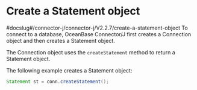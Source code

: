 Create a Statement object 
==============================================
#docslug#/connector-j/connector-j/V2.2.7/create-a-statement-object
To connect to a database, OceanBase Connector/J first creates a Connection object and then creates a Statement object. 

The Connection object uses the `createStatement` method to return a Statement object. 

The following example creates a Statement object:

```java
Statement st = conn.createStatement();
```


